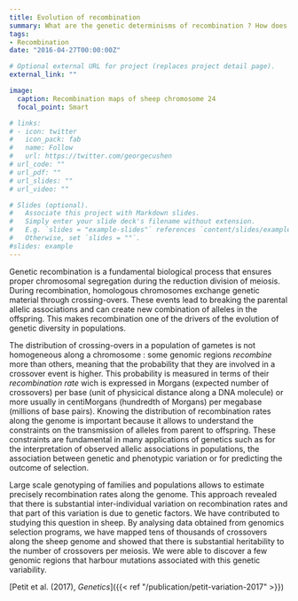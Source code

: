 ```yaml
---
title: Evolution of recombination
summary: What are the genetic determinisms of recombination ? How does it evolve ?
tags:
- Recombination
date: "2016-04-27T00:00:00Z"

# Optional external URL for project (replaces project detail page).
external_link: ""

image:
  caption: Recombination maps of sheep chromosome 24
  focal_point: Smart

# links:
# - icon: twitter
#   icon_pack: fab
#   name: Follow
#   url: https://twitter.com/georgecushen
# url_code: ""
# url_pdf: ""
# url_slides: ""
# url_video: ""

# Slides (optional).
#   Associate this project with Markdown slides.
#   Simply enter your slide deck's filename without extension.
#   E.g. `slides = "example-slides"` references `content/slides/example-slides.md`.
#   Otherwise, set `slides = ""`.
#slides: example
---
```


Genetic recombination is a fundamental biological process that ensures
proper chromosomal segregation during the reduction division of
meiosis. During recombination, homologous chromosomes exchange genetic
material through crossing-overs. These events lead to breaking the
parental allelic associations and can create new combination of
alleles in the offspring. This makes recombination one of the drivers
of the evolution of genetic diversity in populations.

The distribution of crossing-overs in a population of gametes is not
homogeneous along a chromosome : some genomic regions _recombine_ more
than others, meaning that the probability that they are involved in a
crossover event is higher. This probability is measured in terms of
their _recombination rate_ wich is expressed in Morgans (expected
number of crossovers) per base (unit of physicical distance along a
DNA molecule) or more usually in centiMorgans (hundredth of Morgans)
per megabase (millions of base pairs). Knowing the distribution of
recombination rates along the genome is important because it allows to
understand the constraints on the transmission of alleles from parent
to offspring. These constraints are fundamental in many applications
of genetics such as for the interpretation of observed allelic
associations in populations, the association between genetic 
and phenotypic variation or for predicting the outcome of selection.

Large scale genotyping of families and populations allows to estimate
precisely recombination rates along the genome. This approach revealed
that there is substantial inter-individual variation on recombination
rates and that part of this variation is due to genetic factors. We
have contributed to studying this question in sheep. By analysing data
obtained from genomics selection programs, we have mapped tens of
thousands of crossovers along the sheep genome and showed that there
is substantial heritability to the number of crossovers per
meiosis. We were able to discover a few genomic regions that harbour
mutations associated with this genetic variability.

[Petit et al. (2017), _Genetics_]({{< ref "/publication/petit-variation-2017" >}})